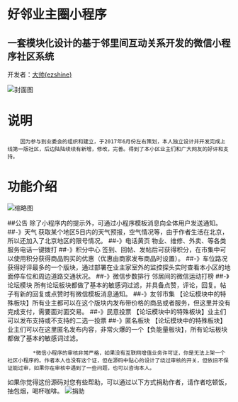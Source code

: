 好邻业主圈小程序
=============
一套模块化设计的基于邻里间互动关系开发的微信小程序社区系统
-----------------------------

开发者：[大帅(ezshine)](https://www.zhihu.com/people/ezshine) 

![封面图](https://github.com/ezshine/community-mini-program/blob/master/thumb.jpg)

# 说明
		因为参与到业委会的组织和建立，于2017年6月份左右策划，本人独立设计并开发完成上线第一版社区，后边陆陆续续有新增，修改，完善。得到了本小区业主们和广大网友的好评和支持。

# 功能介绍
![缩略图](https://github.com/ezshine/community-mini-program/blob/master/thumbs.jpg)

##公告
		除了小程序内的提示外，可通过小程序模板消息向全体用户发送通知。
##-》天气
		获取某个地区5日内的天气预报，空气情况等，由于作者生活在北京，所以还加入了北京地区的限号情况。
##-》电话黄页
		物业、维修、外卖、等各类服务电话一键拨打
##-》积分中心
		签到、回帖、发帖后可获得积分，在市集中可以使用积分获得商品购买的优惠（优惠由商家发布商品时设置）。
##-》车位路况
		获得好评最多的一个版块，通过部署在业主家室外的监控探头实时查看本小区的地面停车位和周边道路交通状况。
##-》微信步数排行
		邻居间的微信运动打榜
##-》论坛模块
		所有论坛板块都做了基本的敏感词过滤，并具备点赞，评论，回复。帖子有新的回复或点赞时有微信模板消息通知。
##-》友邻市集
		【论坛模块中的特殊板块】所有业主都可以在这个版块内发布带价格的商品或者服务，但这里并没有完成支付，需要面对面交易。
##-》民意投票
		【论坛模块中的特殊板块】业主们可以发布支持或不支持的二选一投票
##-》匿名板块
		【论坛模块中的特殊板块】业主们可以在这里匿名发布内容，非常火爆的一个【负能量板块】，所有论坛板块都做了基本的敏感词过滤。


			*微信小程序的审核非常严格，如果没有互联网增值业务许可证，你是无法上架一个社区小程序的。作者本人也没有这个证，但在源码中贴心的设计了绕过审核的开关，但依旧不保证能过审，如果你在审核中遇到了一些问题，也可以咨询本人。

如果你觉得这份源码对您有些帮助，可以通过以下方式捐助作者，请作者吃顿饭，抽包烟，喝杯咖啡。
![捐助](https://github.com/ezshine/community-mini-program/blob/master/donate.jpg)

